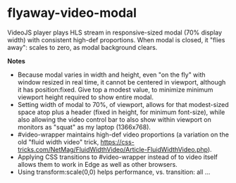 # flyaway-video-modal

VideoJS player plays HLS stream in responsive-sized modal (70% display width) with consistent high-def proportions. When modal is closed, it "flies away": scales to zero, as modal background clears.

**Notes**

* Because modal varies in width and height, even "on the fly" with window resized in real time, it cannot be centered in viewport, although it has position:fixed. Give top a modest value, to minimize minimum viewport height required to show entire modal.
* Setting width of modal to 70%, of viewport, allows for that modest-sized space atop plus a header (fixed in height, for minimum font-size), while also allowing the video control bar to also show within viewport on monitors as "squat" as my laptop (1366x768).
* #video-wrapper maintains high-def video proportions (a variation on the old "fluid width video" trick, https://css-tricks.com/NetMag/FluidWidthVideo/Article-FluidWidthVideo.php).
* Applying CSS transitions to #video-wrapper instead of to video itself allows them to work in Edge as well as other browsers.
* Using transform:scale(0,0) helps performance, vs. transition: all ...
